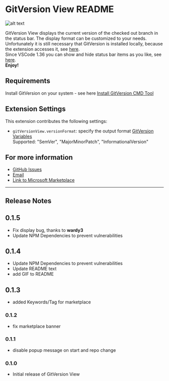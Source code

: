 # GitVersion View README

![alt text](https://raw.githubusercontent.com/HSSE-Dev/GitVersionView/master/images/presentation.gif)

GitVersion View displays the current version of the checked out branch in the status bar. The display format can be customized to your needs.</br>
Unfortunately it is still necessary that GitVersion is installed locally, because the extension accesses it, see [here](#Requirements). </br>
Since VSCode 1.36 you can show and hide status bar items as you like, see [here](https://code.visualstudio.com/updates/v1_36).</br>
__Enjoy!__

## Requirements

Install GitVersion on your system - see here
[Install GitVersion CMD Tool](https://gitversion.readthedocs.io/en/latest/usage/command-line/)

## Extension Settings

This extension contributes the following settings:

* `gitVersionView.versionFormat`: specify the output format [GitVersion Variables](https://gitversion.readthedocs.io/en/latest/more-info/variables/)<br/> 
Supported: "SemVer", "MajorMinorPatch", "InformationalVersion"

## For more information
* [GitHub Issues](https://github.com/HSSE-Dev/GitVersionView/issues)
* [Email](HSSE-Development@outlook.com)
* [Link to Microsoft Marketplace](https://marketplace.visualstudio.com/items?itemName=HSSE-Development.gitversionview)

-----------------------------------------------------------------------------------------------------------

## Release Notes

## 0.1.5
- Fix display bug, thanks to __wardy3__
- Update NPM Dependencies to prevent vulnerabilities

## 0.1.4
- Update NPM Dependencies to prevent vulnerabilities
- Update README text
- add GIF to README
  
## 0.1.3
- added Keywords/Tag for marketplace

### 0.1.2
- fix marketplace banner

### 0.1.1
- disable popup message on start and repo change

### 0.1.0
- Initial release of GitVersion View